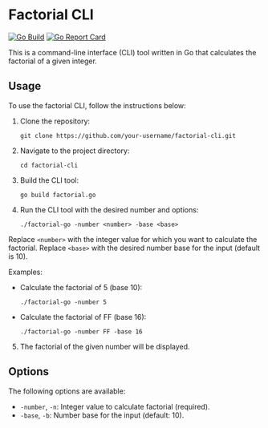 # Factorial CLI

[![Go Build](https://github.com/wantaekchoi/factorial-go/actions/workflows/go.yml/badge.svg)](https://github.com/wantaekchoi/factorial-go/actions/workflows/go.yml)
[![Go Report Card](https://goreportcard.com/badge/github.com/wantaekchoi/factorial-go)](https://goreportcard.com/report/github.com/wantaekchoi/factorial-go)

This is a command-line interface (CLI) tool written in Go that calculates the factorial of a given integer.

## Usage

To use the factorial CLI, follow the instructions below:

1. Clone the repository:

   ```
   git clone https://github.com/your-username/factorial-cli.git
   ```

1. Navigate to the project directory:

   ```
   cd factorial-cli
   ```

1. Build the CLI tool:

   ```
   go build factorial.go
   ```

1. Run the CLI tool with the desired number and options:

   ```
   ./factorial-go -number <number> -base <base>
   ```

Replace `<number>` with the integer value for which you want to calculate the factorial. Replace `<base>` with the desired number base for the input (default is 10).

Examples:

- Calculate the factorial of 5 (base 10):

  ```
  ./factorial-go -number 5
  ```

- Calculate the factorial of FF (base 16):
  ```
  ./factorial-go -number FF -base 16
  ```

5. The factorial of the given number will be displayed.

## Options

The following options are available:

- `-number`, `-n`: Integer value to calculate factorial (required).
- `-base`, `-b`: Number base for the input (default: 10).
